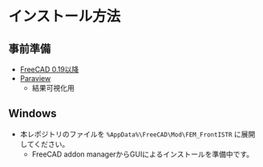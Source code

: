 # インストール方法

## 事前準備

- [FreeCAD 0.19以降](https://www.freecadweb.org/downloads.php)
- [Paraview](https://www.paraview.org/download/)
    - 結果可視化用

## Windows

- 本レポジトリのファイルを `%AppData%\FreeCAD\Mod\FEM_FrontISTR` に展開してください。
    - FreeCAD addon managerからGUIによるインストールを準備中です。

